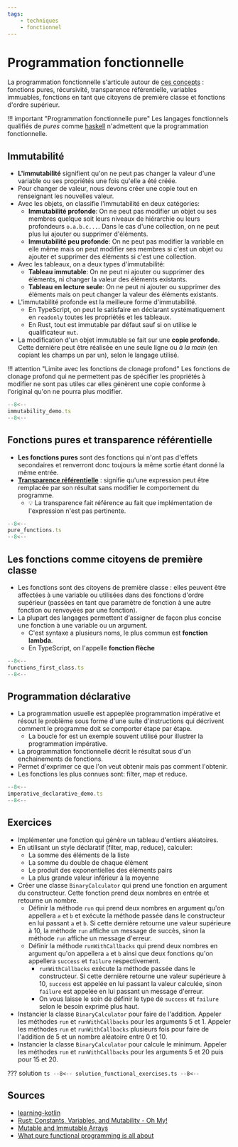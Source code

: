 ```yaml
---
tags:
    - techniques
    - fonctionnel
---
```


# Programmation fonctionnelle

La programmation fonctionnelle s'articule autour de [ces concepts](https://www.geeksforgeeks.org/functional-programming-paradigm) : fonctions pures, récursivité, transparence référentielle, variables immuables, fonctions en tant que citoyens de première classe et fonctions d'ordre supérieur.

!!! important "Programmation fonctionnelle pure"
    Les langages fonctionnels qualifiés de _pures_ comme [haskell](https://www.haskell.org/) n'admettent que la programmation fonctionnelle.

## Immutabilité

-   **L'immutabilité** signifient qu'on ne peut pas changer la valeur d'une variable ou ses propriétés une fois qu'elle a été créée.
-   Pour changer de valeur, nous devons créer une copie tout en renseignant les nouvelles valeur.
-   Avec les objets, on classifie l'immutabilité en deux catégories:
    -   **Immutabilité profonde**: On ne peut pas modifier un objet ou ses membres quelque soit leurs niveaux de hiérarchie ou leurs profondeurs `o.a.b.c...`. Dans le cas d'une collection, on ne peut plus lui ajouter ou supprimer d'éléments.
    -   **Immutabilité peu profonde**: On ne peut pas modifier la variable en elle même mais on peut modifier ses membres si c'est un objet ou ajouter et supprimer des éléments si c'est une collection.
-   Avec les tableaux, on a deux types d'immutabilité:
    -   **Tableau immutable**: On ne peut ni ajouter ou supprimer des éléments, ni changer la valeur des éléments existants.
    -   **Tableau en lecture seule**: On ne peut ni ajouter ou supprimer des éléments mais on peut changer la valeur des éléments existants.
-   L'immutabilité profonde est la meilleure forme d'immutabilité.
    -   En TypeScript, on peut le satisfaire en déclarant systématiquement en `readonly` toutes les propriétés et les tableaux.
    -   En Rust, tout est immutable par défaut sauf si on utilise le qualificateur `mut`.
-   La modification d'un objet immutable se fait sur une **copie profonde**. Cette dernière peut être réalisée en une seule ligne ou _à la main_ (en copiant les champs un par un), selon le langage utilisé.

!!! attention "Limite avec les fonctions de clonage profond"
    Les fonctions de clonage profond qui ne permettent pas de spécifier les propriétés à modifier ne sont pas utiles car elles génèrent une copie conforme à l'original qu'on ne pourra plus modifier.

```ts title="Immutabilité"
--8<--
immutability_demo.ts
--8<--
```

## Fonctions pures et transparence référentielle

-   **Les fonctions pures** sont des fonctions qui n'ont pas d'effets secondaires et renverront donc toujours la même sortie étant donné la même entrée.
-   [**Transparence référentielle**](https://ericnormand.me/podcast/what-is-referential-transparency) : signifie qu'une expression peut être remplacée par son résultat sans modifier le comportement du programme.
    -   :bulb: La transparence fait référence au fait que implémentation de l'expression n'est pas pertinente.

```ts
--8<--
pure_functions.ts
--8<--
```

## Les fonctions comme citoyens de première classe

-   Les fonctions sont des citoyens de première classe : elles peuvent être affectées à une variable ou utilisées dans des fonctions d'ordre supérieur (passées en tant que paramètre de fonction à une autre fonction ou renvoyées par une fonction).
-   La plupart des langages permettent d'assigner de façon plus concise une fonction à une variable ou un argument.
    -   C'est syntaxe a plusieurs noms, le plus commun est **fonction lambda**.
    -   En TypeScript, on l'appelle **fonction flèche**

```ts
--8<--
functions_first_class.ts
--8<--
```

## Programmation déclarative

-   La programmation usuelle est appeplée programmation impérative et résout le problème sous forme d'une suite d'instructions qui décrivent comment le programme doit se comporter étape par étape.
    -   La boucle for est un exemple souvent utilisé pour illustrer la programmation impérative.
-   La programmation fonctionnelle décrit le résultat sous d'un enchainements de fonctions.
-   Permet d'exprimer ce que l'on veut obtenir mais pas comment l'obtenir.
-   Les fonctions les plus connues sont: filter, map et reduce.

```ts
--8<--
imperative_declarative_demo.ts
--8<--
```

## Exercices

-   Implémenter une fonction qui génère un tableau d'entiers aléatoires.
-   En utilisant un style déclaratif (filter, map, reduce), calculer:
    -   La somme des éléments de la liste
    -   La somme du double de chaque élément
    -   Le produit des exponentielles des éléments pairs
    -   La plus grande valeur inférieur à la moyenne
-   Créer une classe `BinaryCalculator` qui prend une fonction en argument du constructeur. Cette fonction prend deux nombres en entrée et retourne un nombre.
    -   Définir la méthode `run` qui prend deux nombres en argument qu'on appellera `a` et `b` et exécute la méthode passée dans le constructeur en lui passant `a` et `b`. Si cette dernière retourne une valeur supérieure à 10, la méthode `run` affiche un message de succès, sinon la méthode `run` affiche un message d'erreur.
    -   Définir la méthode `runWithCallbacks` qui prend deux nombres en argument qu'on appellera `a` et `b` ainsi que deux fonctions qu'on appellera `success` et `failure` respectivement.
        -   `runWithCallbacks` exécute la méthode passée dans le constructeur. Si cette dernière retourne une valeur supérieure à 10, `success` est appelée en lui passant la valeur calculée, sinon `failure` est appelée en lui passant un message d'erreur.
        -   On vous laisse le soin de définir le type de `success` et `failure` selon le besoin exprimé plus haut.
-   Instancier la classe `BinaryCalculator` pour faire de l'addition. Appeler les méthodes `run` et `runWithCallbacks` pour les arguments 5 et 1. Appeler les méthodes `run` et `runWithCallbacks` plusieurs fois pour faire de l'addition de 5 et un nombre aléatoire entre 0 et 10.
-   Instancier la classe `BinaryCalculator` pour calcule le minimum. Appeler les méthodes `run` et `runWithCallbacks` pour les arguments 5 et 20 puis pour 15 et 20.

??? solution
    ```ts
    --8<--
    solution_functional_exercises.ts
    --8<--
    ```


## Sources

-   [learning-kotlin](https://worldline.github.io/learning-kotlin/en/kotlin-features/#functional-programming)
-   [Rust: Constants, Variables, and Mutability - Oh My!](https://oswalt.dev/2020/03/rust-constants-variables-and-mutability-oh-my/)
-   [Mutable and Immutable Arrays](https://www.educative.io/courses/learn-typescript-complete-course/q2Q6MZXP4yR)
-   [What pure functional programming is all about](https://www.fpcomplete.com/blog/2017/04/pure-functional-programming/)
